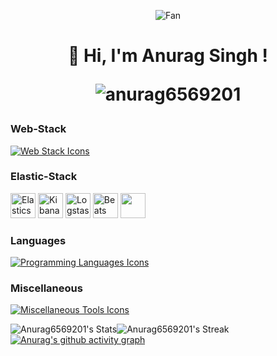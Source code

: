 

<p align="center">
  <div align="center">
<img src="https://github.com/fnky/fnky/raw/fnky/img/fan-1.gif" alt="Fan" align="center">
</div>
  <h1 align="center">👋 Hi, I'm Anurag Singh ! <p align="center"> <img src="https://komarev.com/ghpvc/?username=anurag6569201&label=Code%20views&color=a538ff&style=plastic" alt="anurag6569201" /> </p></h1>
</p>


### Web-Stack
<p align="left">
  <a href="https://skillicons.dev">
    <img src="https://skillicons.dev/icons?i=html,css,javascript,bootstrap,django,mysql,react" alt="Web Stack Icons"/>
  </a>
</p>

### Elastic-Stack
<p align="left">
  <img src="https://cdn.jsdelivr.net/gh/devicons/devicon@latest/icons/elasticsearch/elasticsearch-original.svg" width="40" height="40" alt="Elasticsearch Icon"/>
  <img src="https://cdn.jsdelivr.net/gh/devicons/devicon@latest/icons/kibana/kibana-original.svg" width="40" height="40" alt="Kibana Icon"/>
  <img src="https://cdn.jsdelivr.net/gh/devicons/devicon@latest/icons/logstash/logstash-original.svg" width="40" height="40" alt="Logstash Icon"/>
  <img src="https://cdn.jsdelivr.net/gh/devicons/devicon@latest/icons/beats/beats-original.svg" width="40" height="40" alt="Beats Icon"/>
  <img width="40" height="40" src="https://drive.google.com/file/d/1X0k_W-SUNWlQei0meAAibA1KZ2Emf3bn/view?usp=sharing" />
</p>

### Languages
<p align="left">
  <a href="https://skillicons.dev">
    <img src="https://skillicons.dev/icons?i=python,c,cpp" alt="Programming Languages Icons"/>
  </a>
</p>

### Miscellaneous
<p align="left">
  <a href="https://skillicons.dev">
    <img src="https://skillicons.dev/icons?i=vscode,azure,github,docker,figma" alt="Miscellaneous Tools Icons"/>
  </a>
</p>

![Anurag6569201's Stats](https://github-readme-stats.vercel.app/api?username=anurag6569201&theme=gotham&show_icons=true&hide_border=true&count_private=true)![Anurag6569201's Streak](https://github-readme-streak-stats.herokuapp.com/?user=anurag6569201&theme=gotham&hide_border=true)
[![Anurag's github activity graph](https://github-readme-activity-graph.vercel.app/graph?username=anurag6569201&bg_color=0c1014&color=268f77&line=24292e&point=24292e&area=true&hide_border=true)](https://github.com/anurag6569201/github-readme-activity-graph)

###



###




